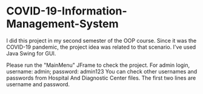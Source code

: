 # COVID-19-Information-Management-System
I did this project in my second semester of the OOP course. Since it was the COVID-19 pandemic, the project idea was related to that scenario. I've used Java Swing for GUI.

Please run the "MainMenu" JFrame to check the project. For admin login, username: admin; password: admin123
You can check other usernames and passwords from Hospital And Diagnostic Center files. The first two lines 
are username and password.
